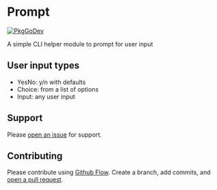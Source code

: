 # Prompt

[![PkgGoDev](https://pkg.go.dev/badge/github.com/geseq/prompt?tab=doc)](https://pkg.go.dev/github.com/geseq/prompt?tab=doc)

A simple CLI helper module to prompt for user input

## User input types
- YesNo: y/n with defaults
- Choice: from a list of options
- Input: any user input


## Support

Please [open an issue](https://github.com/geseq/prompt/issues/new) for support.

## Contributing

Please contribute using [Github Flow](https://guides.github.com/introduction/flow/). Create a branch, add commits, and [open a pull request](https://github.com/geseq/prompt/compare/).